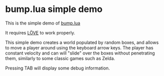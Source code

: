 # bump.lua simple demo

This is the simple demo of [bump.lua](http://github.com/kikito/bump.lua)

It requires [LÖVE](http://love2d.org) to work properly.

This simple demo creates a world populated by random boxes, and allows to move a player around using the keyboard arrow keys. The player has constant velocity
and can will "slide" over the boxes without penetrating them, similarly to some classic games such as Zelda.

Pressing TAB will display some debug information.


